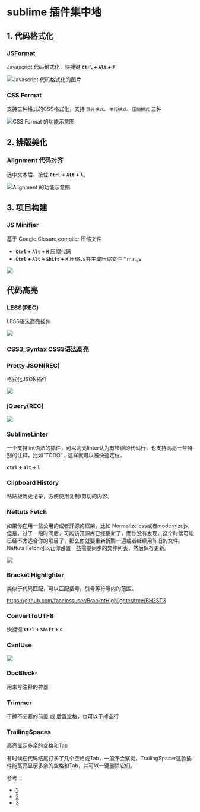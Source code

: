 # sublime 插件集中地

## 1. 代码格式化

### JSFormat
   
Javascript 代码格式化，快捷键 **`Ctrl` + `Alt` + `F`**

![Javascript 代码格式化的图片](http://m1.img.srcdd.com/farm4/d/2012/1105/15/A5168C4B7B117AB13B4F09037EEED6BC_B500_900_500_127.JPEG)

### CSS Format

支持三种格式的CSS格式化，支持 `展开模式`、`单行模式`、`压缩模式` 三种

![CSS Format 的功能示意图](http://ww1.sinaimg.cn/large/67157d58gw1eh496txuv3j20q40afgmw.jpg)


## 2. 排版美化

### Alignment 代码对齐

选中文本后，按住 **`Ctrl` + `Alt` + `A`**。

![Alignment 的功能示意图](http://ww2.sinaimg.cn/large/67157d58gw1eh49f1zctdj20bb06kglx.jpg)

## 3. 项目构建

### JS Minifier

基于 Google Closure compiler 压缩文件

 * **`Ctrl` + `Alt` + `M`** 压缩代码 
 * **`Ctrl` + `Alt` + `Shift` + `M`** 压缩Js并生成压缩文件 *.min.js

![](http://m1.img.srcdd.com/farm4/d/2012/1105/16/9E47086290C2B5BAB8B9B079073D36E2_B500_900_500_148.JPEG)

## 代码高亮

### LESS(REC)

LESS语法高亮插件

![](http://m3.img.srcdd.com/farm4/d/2012/1105/15/A977BAA7875CF524B81233C5D91EF7D8_B500_900_500_166.JPEG)

### CSS3_Syntax CSS3语法高亮


### Pretty JSON(REC)

格式化JSON插件

![](http://m3.img.srcdd.com/farm4/d/2012/1105/16/16A91D225BF331E771502B687101B1CE_B500_900_500_151.JPEG)

### jQuery(REC)

![](http://ww2.sinaimg.cn/mw690/67157d58gw1eh26ldbt7aj20gf04g74i.jpg)

### SublimeLinter

一个支持lint语法的插件，可以高亮linter认为有错误的代码行，也支持高亮一些特别的注释，比如“TODO”，这样就可以被快速定位。

**`ctrl` + `alt` + `l`**

### Clipboard History

粘贴板历史记录，方便使用复制/剪切的内容。

### Nettuts Fetch

如果你在用一些公用的或者开源的框架，比如 Normalize.css或者modernizr.js，但是，过了一段时间后，可能该开源库已经更新了，而你没有发现，这个时候可能已经不太适合你的项目了，那么你就要重新折腾一遍或者继续用陈旧的文件。Nettuts Fetch可以让你设置一些需要同步的文件列表，然后保存更新。

![](http://www.qianduan.net/wp-content/uploads/2012/02/remote.jpg)

### Bracket Highlighter

类似于代码匹配，可以匹配括号，引号等符号内的范围。

https://github.com/facelessuser/BracketHighlighter/tree/BH2ST3

### ConvertToUTF8

快捷键 **`Ctrl` + `Shift` + `C`**

### CanIUse

![](http://static.oschina.net/uploads/img/201402/05081908_kT29.gif)

### DocBlockr

用来写注释的神器

### Trimmer 

干掉不必要的前置 或 后置空格，也可以干掉空行

### TrailingSpaces 

高亮显示多余的空格和Tab

有时候在代码结尾打多了几个空格或Tab，一般不会察觉，TrailingSpacer这款插件能高亮显示多余的空格和Tab，并可以一键删除它们。

参考：

 * [1](http://www.jb51.net/web/79855.html)
 * [2](http://www.oschina.net/translate/20-powerful-sublimetext-plugins?from=20140210)
 * [3](http://www.tuicool.com/articles/qEFJrm)